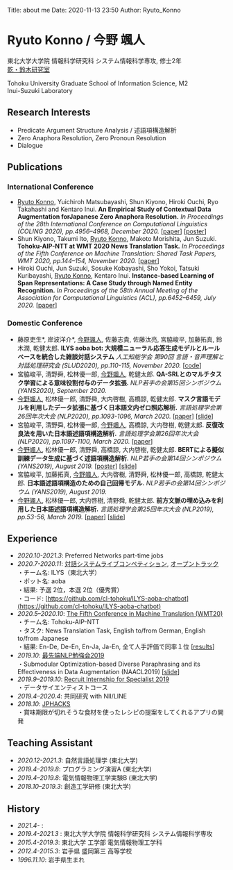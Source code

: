 Title: about me
Date: 2020-11-13 23:50
Author: Ryuto_Konno
<!-- Header_Cover: image.png -->

# Ryuto Konno / 今野 颯人
東北大学大学院 情報科学研究科 システム情報科学専攻, 修士2年  
[乾・鈴木研究室](https://www.nlp.ecei.tohoku.ac.jp/)

Tohoku University Graduate School of Information Science, M2  
Inui-Suzuki Laboratory

## Research Interests
- Predicate Argument Structure Analysis / 述語項構造解析
- Zero Anaphora Resolution, Zero Pronoun Resolution
- Dialogue

## Publications
### International Conference
- <u>Ryuto Konno</u>, Yuichiroh Matsubayashi, Shun Kiyono, Hiroki Ouchi, Ryo Takahashi and Kentaro Inui. **An Empirical Study of Contextual Data Augmentation forJapanese Zero Anaphora Resolution.** *In Proceedings of the 28th International Conference on Computational Linguistics (COLING 2020), pp.4956–4968, December 2020.* [[paper](https://www.aclweb.org/anthology/2020.coling-main.435/)] [[poster](https://ryuto10.github.io/files/COLING2020_poster.pdf)]  
- Shun Kiyono, Takumi Ito, <u>Ryuto Konno</u>, Makoto Morishita, Jun Suzuki. **Tohoku-AIP-NTT at WMT 2020 News Translation Task.** *In Proceedings of the Fifth Conference on Machine Translation: Shared Task Papers, WMT 2020, pp.144–154, November 2020.* [[paper](https://www.aclweb.org/anthology/2020.wmt-1.12/)]
- Hiroki Ouchi, Jun Suzuki, Sosuke Kobayashi, Sho Yokoi, Tatsuki Kuribayashi, <u>Ryuto Konno</u>, Kentaro Inui. **Instance-based Learning of Span Representations: A Case Study through Named Entity Recognition.** *In Proceedings of the 58th Annual Meeting of the Association for Computational Linguistics (ACL), pp.6452–6459, July 2020.* [[paper](https://www.aclweb.org/anthology/2020.acl-main.575/)]

### Domestic Conference
- 藤原吏生\*, 岸波洋介\*, <u>今野颯人</u>, 佐藤志貴, 佐藤汰亮, 宮脇峻平, 加藤拓真, 鈴木潤, 乾健太郎. **ILYS aoba bot: 大規模ニューラル応答生成モデルとルールベースを統合した雑談対話システム** *人工知能学会 第90回 言語・音声理解と対話処理研究会 (SLUD2020), pp.110-115, November 2020.* [[code](https://github.com/cl-tohoku/ILYS-aoba-chatbot)]
- 宮脇峻平, 清野舜, 松林優一郎, <u>今野颯人</u>, 乾健太郎. **QA-SRLとのマルチタスク学習による意味役割付与のデータ拡張.** *NLP若手の会第15回シンポジウム (YANS2020), September 2020.*
- <u>今野颯人</u>, 松林優一郎, 清野舜, 大内啓樹, 高橋諒, 乾健太郎. **マスク言語モデルを利用したデータ拡張に基づく日本語文内ゼロ照応解析.** *言語処理学会第26回年次大会 (NLP2020), pp.1093-1096, March 2020.* [[paper](https://www.anlp.jp/proceedings/annual_meeting/2020/pdf_dir/C5-1.pdf)] [[slide](https://ryuto10.github.io/files/NLP2020_slide.pdf)]
- 宮脇峻平, 清野舜, 松林優一郎, <u>今野颯人</u>, 高橋諒, 大内啓樹, 乾健太郎. **反復改良法を用いた日本語述語項構造解析.** *言語処理学会第26回年次大会 (NLP2020), pp.1097-1100, March 2020.* [[paper](https://www.anlp.jp/proceedings/annual_meeting/2020/pdf_dir/C5-2.pdf)]
- <u>今野颯人</u>, 松林優一郎, 清野舜, 高橋諒, 大内啓樹, 乾健太郎. **BERTによる擬似訓練データ生成に基づく述語項構造解析.** *NLP若手の会第14回シンポジウム (YANS2019), August 2019.* [[poster](https://ryuto10.github.io/files/Yans2019_poster.pdf)] [[slide](https://ryuto10.github.io/files/Yans2019_slide.pdf)]
- 宮脇峻平, 加藤拓真, <u>今野颯人</u>, 大内啓樹, 清野舜, 松林優一郎, 高橋諒, 乾健太郎. **日本語述語項構造のための自己回帰モデル.** *NLP若手の会第14回シンポジウム (YANS2019), August 2019.*
- <u>今野颯人</u>, 松林優一郎, 大内啓樹, 清野舜, 乾健太郎. **前⽅⽂脈の埋め込みを利⽤した⽇本語述語項構造解析.** *言語処理学会第25回年次大会 (NLP2019), pp.53-56, March 2019.* [[paper](https://www.anlp.jp/proceedings/annual_meeting/2019/pdf_dir/D1-2.pdf)] [[slide](https://ryuto10.github.io/files/NLP2019_slide.pdf)]

## Experience
- *2020.10-2021.3*: Preferred Networks part-time jobs
- *2020.7-2020.11*: [対話システムライブコンペティション](https://dialog-system-live-competition.github.io/dslc3/index.html), [オープントラック](https://dialog-system-live-competition.github.io/dslc3/opentrack.html)  
・チーム名: ILYS（東北大学）  
・ボット名: aoba  
・結果: 予選 2位，本選 2位（優秀賞）  
・コード: [https://github.com/cl-tohoku/ILYS-aoba-chatbot](https://github.com/cl-tohoku/ILYS-aoba-chatbot)
- *2020.5–2020.10*: [The Fifth Conference in Machine Translation (WMT20)](http://www.statmt.org/wmt20/)  
・チーム名: Tohoku-AIP-NTT  
・タスク: News Translation Task, English to/from German, English to/from Japanese  
・結果: En-De, De-En,  En-Ja, Ja-En, 全て人手評価で同率１位 [[results](http://wmt.ufal.cz/)]
- *2019.10*: [最先端NLP勉強会2019](https://sites.google.com/view/snlp-jp/home/2019?authuser=0)  
・Submodular Optimization-based Diverse Paraphrasing and its Effectiveness in Data Augmentation (NAACL2019) [[slide](https://ryuto10.github.io/files/SNLP2019_slide.pdf)]
- *2019.9–2019.10*: [Recruit Internship for Specialist 2019](https://www.recruit-jinji.jp/internship/)  
・データサイエンティストコース
- *2019.4–2020.4*: 共同研究 with NII/LINE
- *2018.10*: [JPHACKS](https://jphacks.com/2018/)  
・賞味期限が切れそうな食材を使ったレシピの提案をしてくれるアプリの開発

## Teaching Assistant
- *2020.12-2021.3*: 自然言語処理学 (東北大学)
- *2019.4–2019.8*: プログラミング演習A (東北大学)
- *2019.4–2019.8*: 電気情報物理工学実験B (東北大学)
- *2018.10–2019.3*: 創造工学研修 (東北大学)

## History
- *2021.4-* :
- *2019.4-2021.3* : 東北大学大学院 情報科学研究科 システム情報科学専攻
- *2015.4-2019.3*: 東北大学 工学部 電気情報物理工学科
- *2012.4-2015.3*: 岩手県 盛岡第三 高等学校
- *1996.11.10*: 岩手県生まれ
